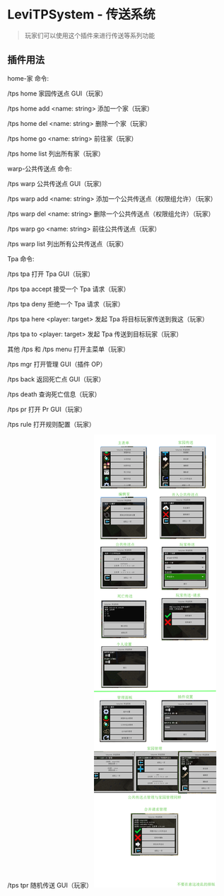 # LeviTPSystem - 传送系统

> 玩家们可以使用这个插件来进行传送等系列功能

## 插件用法

home-家 命令:

/tps home 家园传送点 GUI（玩家）

/tps home add <name: string> 添加一个家（玩家）

/tps home del <name: string> 删除一个家（玩家）

/tps home go <name: string> 前往家（玩家）

/tps home list 列出所有家（玩家）

warp-公共传送点 命令:

/tps warp 公共传送点 GUI（玩家）

/tps warp add <name: string> 添加一个公共传送点（权限组允许）（玩家）

/tps warp del <name: string> 删除一个公共传送点（权限组允许）（玩家）

/tps warp go <name: string> 前往公共传送点（玩家）

/tps warp list 列出所有公共传送点（玩家）

Tpa 命令:

/tps tpa 打开 Tpa GUI（玩家）

/tps tpa accept 接受一个 Tpa 请求（玩家）

/tps tpa deny 拒绝一个 Tpa 请求（玩家）

/tps tpa here <player: target> 发起 Tpa 将目标玩家传送到我这（玩家）

/tps tpa to <player: target> 发起 Tpa 传送到目标玩家（玩家）

其他
/tps 和 /tps menu 打开主菜单（玩家）

/tps mgr 打开管理 GUI（插件 OP）

/tps back 返回死亡点 GUI（玩家）

/tps death 查询死亡信息（玩家）

/tps pr 打开 Pr GUI（玩家）

/tps rule 打开规则配置（玩家）

/tps tpr 随机传送 GUI（玩家）
![alt text](/Image/1.png)

